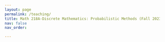 ```yaml
---
layout: page
permalink: /teaching/
title: Math 218A-Discrete Mathematics: Probabilistic Methods (Fall 2023)
nav: false
nav_order: 

---
```

 